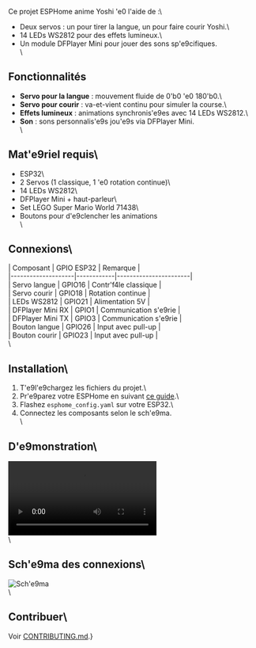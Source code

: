 Ce projet ESPHome anime Yoshi \'e0 l'aide de :\
- Deux servos : un pour tirer la langue, un pour faire courir Yoshi.\
- 14 LEDs WS2812 pour des effets lumineux.\
- Un module DFPlayer Mini pour jouer des sons sp\'e9cifiques.\
\
## Fonctionnalités
- **Servo pour la langue** : mouvement fluide de 0\'b0 \'e0 180\'b0.\
- **Servo pour courir** : va-et-vient continu pour simuler la course.\
- **Effets lumineux** : animations synchronis\'e9es avec 14 LEDs WS2812.\
- **Son** : sons personnalis\'e9s jou\'e9s via DFPlayer Mini.\
\
## Mat\'e9riel requis\
- ESP32\
- 2 Servos (1 classique, 1 \'e0 rotation continue)\
- 14 LEDs WS2812\
- DFPlayer Mini + haut-parleur\
- Set LEGO Super Mario World 71438\
- Boutons pour d\'e9clencher les animations\
\
## Connexions\
| Composant         | GPIO ESP32 | Remarque              |\
|--------------------|------------|-----------------------|\
| Servo langue       | GPIO16     | Contr\'f4le classique    |\
| Servo courir       | GPIO18     | Rotation continue     |\
| LEDs WS2812        | GPIO21     | Alimentation 5V       |\
| DFPlayer Mini RX   | GPIO1      | Communication s\'e9rie   |\
| DFPlayer Mini TX   | GPIO3      | Communication s\'e9rie   |\
| Bouton langue      | GPIO26     | Input avec pull-up    |\
| Bouton courir      | GPIO23     | Input avec pull-up    |\
\
## Installation\
1. T\'e9l\'e9chargez les fichiers du projet.\
2. Pr\'e9parez votre ESPHome en suivant [ce guide](https://esphome.io/guides/getting_started.html).\
3. Flashez `esphome_config.yaml` sur votre ESP32.\
4. Connectez les composants selon le sch\'e9ma.\
\
## D\'e9monstration\
![LED Animation](assets/led_effect_demo.mp4)\
\
## Sch\'e9ma des connexions\
![Sch\'e9ma](assets/schema_diagram.png)\
\
## Contribuer\
Voir [CONTRIBUTING.md](CONTRIBUTING.md).}
